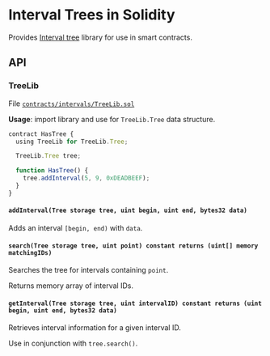 Interval Trees in Solidity
==========================

Provides [Interval tree](https://en.wikipedia.org/wiki/Interval_tree) library
for use in smart contracts.

API
---

### TreeLib

File [`contracts/intervals/TreeLib.sol`](https://github.com/gnidan/interval-trees-solidity/blob/master/contracts/intervals/TreeLib.sol)

**Usage**: import library and use for `TreeLib.Tree` data structure.

```javascript
contract HasTree {
  using TreeLib for TreeLib.Tree;

  TreeLib.Tree tree;

  function HasTree() {
    tree.addInterval(5, 9, 0xDEADBEEF);
  }
}
```


#### `addInterval(Tree storage tree, uint begin, uint end, bytes32 data)`

Adds an interval `[begin, end)` with `data`.


#### `search(Tree storage tree, uint point) constant returns (uint[] memory matchingIDs)`

Searches the tree for intervals containing `point`.

Returns memory array of interval IDs.


#### `getInterval(Tree storage tree, uint intervalID) constant returns (uint begin, uint end, bytes32 data)`

Retrieves interval information for a given interval ID.

Use in conjunction with `tree.search()`.
